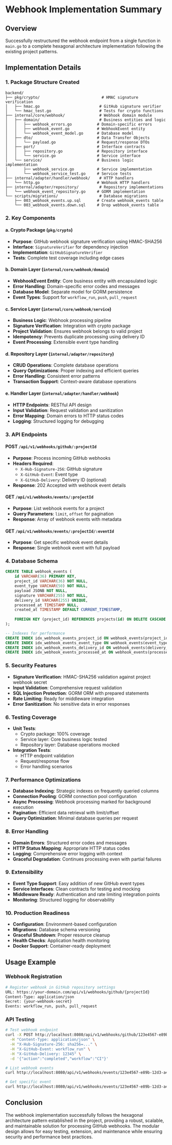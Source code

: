 # Webhook Implementation Summary

## Overview
Successfully restructured the webhook endpoint from a single function in `main.go` to a complete hexagonal architecture implementation following the existing project patterns.

## Implementation Details

### 1. Package Structure Created

```
backend/
├── pkg/crypto/                           # HMAC signature verification
│   ├── hmac.go                          # GitHub signature verifier
│   └── hmac_test.go                     # Tests for crypto functions
├── internal/core/webhook/               # Webhook domain module
│   ├── domain/                          # Business entities and logic
│   │   ├── webhook_errors.go           # Domain-specific errors
│   │   ├── webhook_event.go            # WebhookEvent entity
│   │   └── webhook_event_model.go      # Database model
│   ├── dto/                            # Data Transfer Objects
│   │   └── payload.go                  # Request/response DTOs
│   ├── port/                           # Interface contracts
│   │   ├── repository.go               # Repository interface
│   │   └── service.go                  # Service interface
│   └── service/                        # Business logic implementation
│       ├── webhook_service.go          # Service implementation
│       └── webhook_service_test.go     # Service tests
├── internal/adapter/handler/webhook/    # HTTP handlers
│   └── http.go                         # Webhook HTTP handlers
├── internal/adapter/repository/         # Repository implementations
│   └── webhook_event_repository.go     # GORM implementation
└── scripts/migrations/                  # Database migrations
    ├── 003_webhook_events.up.sql       # Create webhook_events table
    └── 003_webhook_events.down.sql     # Drop webhook_events table
```

### 2. Key Components

#### a. Crypto Package (`pkg/crypto`)
- **Purpose**: GitHub webhook signature verification using HMAC-SHA256
- **Interface**: `SignatureVerifier` for dependency injection
- **Implementation**: `GitHubSignatureVerifier`
- **Tests**: Complete test coverage including edge cases

#### b. Domain Layer (`internal/core/webhook/domain`)
- **WebhookEvent Entity**: Core business entity with encapsulated logic
- **Error Handling**: Domain-specific error codes and messages
- **Database Model**: Separate model for GORM persistence
- **Event Types**: Support for `workflow_run`, `push`, `pull_request`

#### c. Service Layer (`internal/core/webhook/service`)
- **Business Logic**: Webhook processing pipeline
- **Signature Verification**: Integration with crypto package
- **Project Validation**: Ensures webhook belongs to valid project
- **Idempotency**: Prevents duplicate processing using delivery ID
- **Event Processing**: Extensible event type handling

#### d. Repository Layer (`internal/adapter/repository`)
- **CRUD Operations**: Complete database operations
- **Query Optimizations**: Proper indexing and efficient queries
- **Error Handling**: Consistent error patterns
- **Transaction Support**: Context-aware database operations

#### e. Handler Layer (`internal/adapter/handler/webhook`)
- **HTTP Endpoints**: RESTful API design
- **Input Validation**: Request validation and sanitization
- **Error Mapping**: Domain errors to HTTP status codes
- **Logging**: Structured logging for debugging

### 3. API Endpoints

#### POST `/api/v1/webhooks/github/:projectId`
- **Purpose**: Process incoming GitHub webhooks
- **Headers Required**:
  - `X-Hub-Signature-256`: GitHub signature
  - `X-GitHub-Event`: Event type
  - `X-GitHub-Delivery`: Delivery ID (optional)
- **Response**: 202 Accepted with webhook event details

#### GET `/api/v1/webhooks/events/:projectId`
- **Purpose**: List webhook events for a project
- **Query Parameters**: `limit`, `offset` for pagination
- **Response**: Array of webhook events with metadata

#### GET `/api/v1/webhooks/events/:projectId/:eventId`
- **Purpose**: Get specific webhook event details
- **Response**: Single webhook event with full payload

### 4. Database Schema

```sql
CREATE TABLE webhook_events (
    id VARCHAR(36) PRIMARY KEY,
    project_id VARCHAR(36) NOT NULL,
    event_type VARCHAR(50) NOT NULL,
    payload JSONB NOT NULL,
    signature VARCHAR(255) NOT NULL,
    delivery_id VARCHAR(255) UNIQUE,
    processed_at TIMESTAMP NULL,
    created_at TIMESTAMP DEFAULT CURRENT_TIMESTAMP,
    
    FOREIGN KEY (project_id) REFERENCES projects(id) ON DELETE CASCADE
);

-- Indexes for performance
CREATE INDEX idx_webhook_events_project_id ON webhook_events(project_id);
CREATE INDEX idx_webhook_events_event_type ON webhook_events(event_type);
CREATE INDEX idx_webhook_events_delivery_id ON webhook_events(delivery_id);
CREATE INDEX idx_webhook_events_processed_at ON webhook_events(processed_at);
```

### 5. Security Features

- **Signature Verification**: HMAC-SHA256 validation against project webhook secret
- **Input Validation**: Comprehensive request validation
- **SQL Injection Protection**: GORM ORM with prepared statements
- **Rate Limiting**: Ready for middleware integration
- **Error Sanitization**: No sensitive data in error responses

### 6. Testing Coverage

- **Unit Tests**: 
  - Crypto package: 100% coverage
  - Service layer: Core business logic tested
  - Repository layer: Database operations mocked
- **Integration Tests**:
  - HTTP endpoint validation
  - Request/response flow
  - Error handling scenarios

### 7. Performance Optimizations

- **Database Indexing**: Strategic indexes on frequently queried columns
- **Connection Pooling**: GORM connection pool configuration
- **Async Processing**: Webhook processing marked for background execution
- **Pagination**: Efficient data retrieval with limit/offset
- **Query Optimization**: Minimal database queries per request

### 8. Error Handling

- **Domain Errors**: Structured error codes and messages
- **HTTP Status Mapping**: Appropriate HTTP status codes
- **Logging**: Comprehensive error logging with context
- **Graceful Degradation**: Continues processing even with partial failures

### 9. Extensibility

- **Event Type Support**: Easy addition of new GitHub event types
- **Service Interfaces**: Clean contracts for testing and mocking
- **Middleware Ready**: Authentication and rate limiting integration points
- **Monitoring**: Structured logging for observability

### 10. Production Readiness

- **Configuration**: Environment-based configuration
- **Migrations**: Database schema versioning
- **Graceful Shutdown**: Proper resource cleanup
- **Health Checks**: Application health monitoring
- **Docker Support**: Container-ready deployment

## Usage Example

### Webhook Registration
```bash
# Register webhook in GitHub repository settings
URL: https://your-domain.com/api/v1/webhooks/github/{projectId}
Content-Type: application/json
Secret: {your-webhook-secret}
Events: workflow_run, push, pull_request
```

### API Testing
```bash
# Test webhook endpoint
curl -X POST http://localhost:8080/api/v1/webhooks/github/123e4567-e89b-12d3-a456-426614174000 \
  -H "Content-Type: application/json" \
  -H "X-Hub-Signature-256: sha256=..." \
  -H "X-GitHub-Event: workflow_run" \
  -H "X-GitHub-Delivery: 12345" \
  -d '{"action":"completed","workflow":"CI"}'

# List webhook events
curl http://localhost:8080/api/v1/webhooks/events/123e4567-e89b-12d3-a456-426614174000?limit=10&offset=0

# Get specific event
curl http://localhost:8080/api/v1/webhooks/events/123e4567-e89b-12d3-a456-426614174000/456e7890-e89b-12d3-a456-426614174000
```

## Conclusion

The webhook implementation successfully follows the hexagonal architecture pattern established in the project, providing a robust, scalable, and maintainable solution for processing GitHub webhooks. The modular design allows for easy testing, extension, and maintenance while ensuring security and performance best practices.
